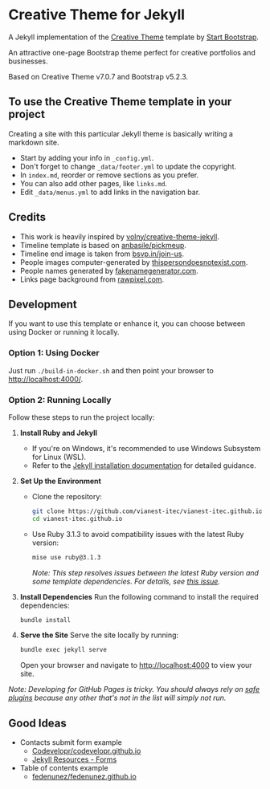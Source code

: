 # Creative Theme for Jekyll

A Jekyll implementation of the [Creative Theme](https://startbootstrap.com/theme/creative/) template by [Start Bootstrap](https://startbootstrap.com).

An attractive one-page Bootstrap theme perfect for creative portfolios and businesses.

Based on Creative Theme v7.0.7 and Bootstrap v5.2.3.

## To use the Creative Theme template in your project

Creating a site with this particular Jekyll theme is basically writing a markdown site.

- Start by adding your info in `_config.yml`.
- Don't forget to change `_data/footer.yml` to update the copyright.
- In `index.md`, reorder or remove sections as you prefer.
- You can also add other pages, like `links.md`.
- Edit `_data/menus.yml` to add links in the navigation bar.

## Credits

- This work is heavily inspired by [volny/creative-theme-jekyll](https://github.com/volny/creative-theme-jekyll).
- Timeline template is based on [anbasile/pickmeup](https://github.com/anbasile/pickmeup).
- Timeline end image is taken from [bsvp.in/join-us](http://bsvp.in/join-us/).
- People images computer-generated by [thispersondoesnotexist.com](https://www.thispersondoesnotexist.com/).
- People names generated by [fakenamegenerator.com](https://www.fakenamegenerator.com/).
- Links page background from [rawpixel.com](https://www.rawpixel.com/).

## Development

If you want to use this template or enhance it, you can choose between using Docker or running it locally.

### Option 1: Using Docker

Just run `./build-in-docker.sh` and then point your browser to [http://localhost:4000/](http://localhost:4000/).

### Option 2: Running Locally

Follow these steps to run the project locally:

1. **Install Ruby and Jekyll**
   - If you're on Windows, it's recommended to use Windows Subsystem for Linux (WSL).
   - Refer to the [Jekyll installation documentation](https://jekyllrb.com/docs/installation/ubuntu/) for detailed guidance.

2. **Set Up the Environment**
   - Clone the repository:
      ```sh
      git clone https://github.com/vianest-itec/vianest-itec.github.io.git
      cd vianest-itec.github.io
      ```
   - Use Ruby 3.1.3 to avoid compatibility issues with the latest Ruby version:
      ```sh
      mise use ruby@3.1.3
      ```
      *Note: This step resolves issues between the latest Ruby version and some template dependencies. For details, see [this issue](https://github.com/jekyll/jekyll/issues/9233).*

3. **Install Dependencies**
   Run the following command to install the required dependencies:
   ```sh
   bundle install
   ```

4. **Serve the Site**
   Serve the site locally by running:
   ```sh
   bundle exec jekyll serve
   ```
   Open your browser and navigate to [http://localhost:4000](http://localhost:4000/) to view your site.

*Note: Developing for GitHub Pages is tricky. You should always rely on [safe plugins](https://pages.github.com/versions/) because any other that's not in the list will simply not run.*

## Good Ideas

- Contacts submit form example
  - [Codevelopr/codevelopr.github.io](https://github.com/Codevelopr/codevelopr.github.io/)
  - [Jekyll Resources - Forms](https://jekyllrb.com/resources/#forms)
- Table of contents example
  - [fedenunez/fedenunez.github.io](https://github.com/fedenunez/fedenunez.github.io)
